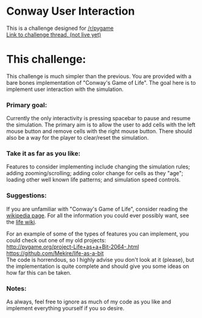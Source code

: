 # Conway User Interaction
This is a challenge designed for [/r/pygame](https://www.reddit.com/r/pygame/)  
[Link to challenge thread. (not live yet)](https://www.reddit.com/r/pygame/)

# This challenge:  
This challenge is much simpler than the previous.  You are provided with a bare bones implementation of "Conway's Game of Life".  The goal here is to implement user interaction with the simulation.  


### Primary goal:  
Currently the only interactivity is pressing spacebar to pause and resume the simulation.  The primary aim is to allow the user to add cells with the left mouse button and remove cells with the right mouse button.  There should also be a way for the player to clear/reset the simulation.


### Take it as far as you like:
Features to consider implementing include changing the simulation rules; adding zooming/scrolling; adding color change for cells as they "age"; loading other well known life patterns; and simulation speed controls.


### Suggestions:  
If you are unfamiliar with "Conway's Game of Life", consider reading the [wikipedia page](https://en.wikipedia.org/wiki/Conway%27s_Game_of_Life).  For all the information you could ever possibly want, see the [life wiki](http://www.conwaylife.com/wiki/Main_Page).  

For an example of some of the types of features you can implement, you could check out one of my old projects:  
http://pygame.org/project-Life+as+a+Bit-2064-.html  
https://github.com/Mekire/life-as-a-bit  
The code is horrendous, so I highly advise you don't look at it (please), but the implementation is quite complete and should give you some ideas on how far this can be taken.


### Notes:  
As always, feel free to ignore as much of my code as you like and implement everything yourself if you so desire.

